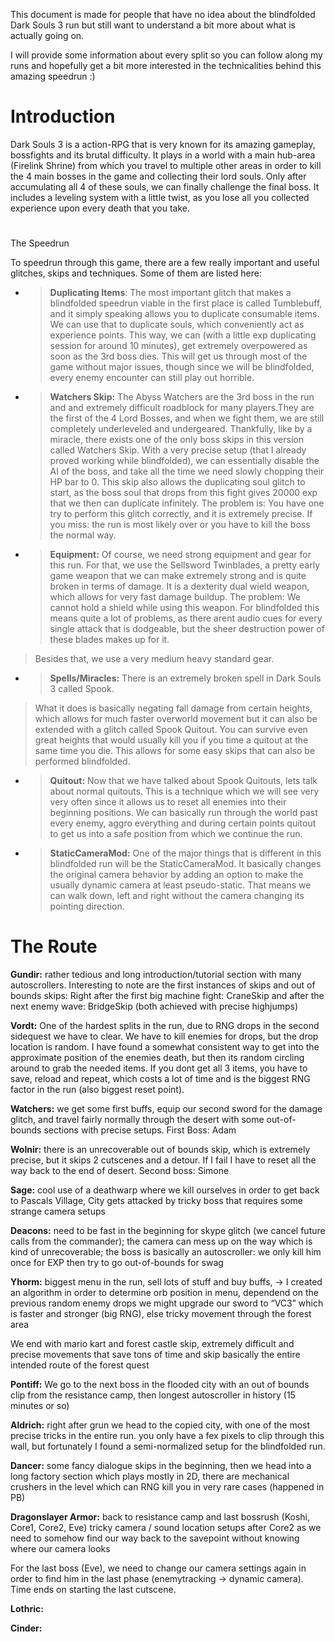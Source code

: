 This document is made for people that have no idea about the blindfolded
Dark Souls 3 run but still want to understand a bit more about what is
actually going on.

I will provide some information about every split so you can follow
along my runs and hopefully get a bit more interested in the
technicalities behind this amazing speedrun :)

# Introduction

Dark Souls 3 is a action-RPG that is very known for its amazing
gameplay, bossfights and its brutal difficulty. It plays in a world with
a main hub-area (Firelink Shrine) from which you travel to multiple
other areas in order to kill the 4 main bosses in the game and
collecting their lord souls. Only after accumulating all 4 of these
souls, we can finally challenge the final boss. It includes a leveling
system with a little twist, as you lose all you collected experience
upon every death that you take.

#   
The Speedrun

To speedrun through this game, there are a few really important and
useful glitches, skips and techniques. Some of them are listed here:

  - > **Duplicating Items**: The most important glitch that makes a
    > blindfolded speedrun viable in the first place is called
    > Tumblebuff, and it simply speaking allows you to duplicate
    > consumable items. We can use that to duplicate souls, which
    > conveniently act as experience points. This way, we can (with a
    > little exp duplicating session for around 10 minutes), get
    > extremely overpowered as soon as the 3rd boss dies. This will get
    > us through most of the game without major issues, though since we
    > will be blindfolded, every enemy encounter can still play out
    > horrible.

  - > **Watchers Skip:** The Abyss Watchers are the 3rd boss in the run
    > and and extremely difficult roadblock for many players.They are
    > the first of the 4 Lord Bosses, and when we fight them, we are
    > still completely underleveled and undergeared. Thankfully, like by
    > a miracle, there exists one of the only boss skips in this version
    > called Watchers Skip. With a very precise setup (that I already
    > proved working while blindfolded), we can essentially disable the
    > AI of the boss, and take all the time we need slowly chopping
    > their HP bar to 0. This skip also allows the duplicating soul
    > glitch to start, as the boss soul that drops from this fight gives
    > 20000 exp that we then can duplicate infinitely. The problem is:
    > You have one try to perform this glitch correctly, and it is
    > extremely precise. If you miss: the run is most likely over or you
    > have to kill the boss the normal way.

  - > **Equipment:** Of course, we need strong equipment and gear for
    > this run. For that, we use the Sellsword Twinblades, a pretty
    > early game weapon that we can make extremely strong and is quite
    > broken in terms of damage. It is a dexterity dual wield weapon,
    > which allows for very fast damage buildup. The problem: We cannot
    > hold a shield while using this weapon. For blindfolded this means
    > quite a lot of problems, as there arent audio cues for every
    > single attack that is dodgeable, but the sheer destruction power
    > of these blades makes up for it.

> Besides that, we use a very medium heavy standard gear.

  - > **Spells/Miracles:** There is an extremely broken spell in Dark
    > Souls 3 called Spook.

> What it does is basically negating fall damage from certain heights,
> which allows for much faster overworld movement but it can also be
> extended with a glitch called Spook Quitout. You can survive even
> great heights that would usually kill you if you time a quitout at the
> same time you die. This allows for some easy skips that can also be
> performed blindfolded.

  - > **Quitout:** Now that we have talked about Spook Quitouts, lets
    > talk about normal quitouts. This is a technique which we will see
    > very very often since it allows us to reset all enemies into their
    > beginning positions. We can basically run through the world past
    > every enemy, aggro everything and during certain points quitout to
    > get us into a safe position from which we continue the run.

<!-- end list -->

  - > **StaticCameraMod:** One of the major things that is different in
    > this blindfolded run will be the StaticCameraMod. It basically
    > changes the original camera behavior by adding an option to make
    > the usually dynamic camera at least pseudo-static. That means we
    > can walk down, left and right without the camera changing its
    > pointing direction.

# The Route

**Gundir:** rather tedious and long introduction/tutorial section with
many autoscrollers. Interesting to note are the first instances of skips
and out of bounds skips: Right after the first big machine fight:
CraneSkip and after the next enemy wave: BridgeSkip (both achieved with
precise highjumps)

**Vordt:** One of the hardest splits in the run, due to RNG drops in the
second sidequest we have to clear. We have to kill enemies for drops,
but the drop location is random. I have found a somewhat consistent way
to get into the approximate position of the enemies death, but then its
random circling around to grab the needed items. If you dont get all 3
items, you have to save, reload and repeat, which costs a lot of time
and is the biggest RNG factor in the run (also biggest reset point).

**Watchers:** we get some first buffs, equip our second sword for the
damage glitch, and travel fairly normally through the desert with some
out-of-bounds sections with precise setups. First Boss: Adam

**Wolnir:** there is an unrecoverable out of bounds skip, which is
extremely precise, but it skips 2 cutscenes and a detour. If I fail I
have to reset all the way back to the end of desert. Second boss: Simone

**Sage:** cool use of a deathwarp where we kill ourselves in order to
get back to Pascals Village, City gets attacked by tricky boss that
requires some strange camera setups

**Deacons:** need to be fast in the beginning for skype glitch (we
cancel future calls from the commander); the camera can mess up on the
way which is kind of unrecoverable; the boss is basically an
autoscroller: we only kill him once for EXP then try to go out-of-bounds
for swag

**Yhorm:** biggest menu in the run, sell lots of stuff and buy buffs,
-\> I created an algorithm in order to determine orb position in menu,
dependend on the previous random enemy drops we might upgrade our sword
to “VC3” which is faster and stronger (big RNG), else tricky movement
through the forest area

We end with mario kart and forest castle skip, extremely difficult and
precise movements that save tons of time and skip basically the entire
intended route of the forest quest

**Pontiff:** We go to the next boss in the flooded city with an out of
bounds clip from the resistance camp, then longest autoscroller in
history (15 minutes or so)

**Aldrich:** right after grun we head to the copied city, with one of
the most precise tricks in the entire run. you only have a fex pixels to
clip through this wall, but fortunately I found a semi-normalized setup
for the blindfolded run.

**Dancer:** some fancy dialogue skips in the beginning, then we head
into a long factory section which plays mostly in 2D, there are
mechanical crushers in the level which can RNG kill you in very rare
cases (happened in PB)

**Dragonslayer Armor:** back to resistance camp and last bossrush
(Koshi, Core1, Core2, Eve) tricky camera / sound location setups after
Core2 as we need to somehow find our way back to the savepoint without
knowing where our camera looks

For the last boss (Eve), we need to change our camera settings again in
order to find him in the last phase (enemytracking -\> dynamic camera).
Time ends on starting the last cutscene.

**Lothric:**

**Cinder:**
